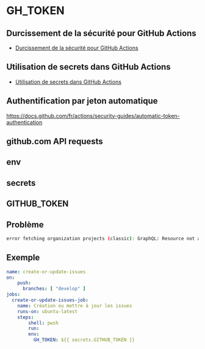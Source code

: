 # GH_TOKEN



## Durcissement de la sécurité pour GitHub Actions




- [Durcissement de la sécurité pour GitHub Actions](https://docs.github.com/fr/actions/security-guides/security-hardening-for-github-actions)



## Utilisation de secrets dans GitHub Actions


- [Utilisation de secrets dans GitHub Actions](https://docs.github.com/fr/actions/security-guides/using-secrets-in-github-actions)

## Authentification par jeton automatique

https://docs.github.com/fr/actions/security-guides/automatic-token-authentication


## github.com API requests



## env

## secrets

## GITHUB_TOKEN

## Problème 

```bash
error fetching organization projects (classic): GraphQL: Resource not accessible by integration (organization.projects)

```

## Exemple 

```yml
name: create-or-update-issues
on:
    push:
      branches: [ "develop" ]
jobs:
  create-or-update-issues-job:
    name: Création ou mettre à jour les issues
    runs-on: ubuntu-latest
    steps:
        shell: pwsh
        run: 
        env:
          GH_TOKEN: ${{ secrets.GITHUB_TOKEN }}

```